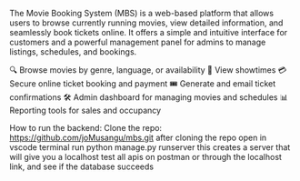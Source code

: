 The Movie Booking System (MBS) is a web-based platform that allows users to browse currently running movies, view detailed information, and seamlessly book tickets online. It offers a simple and intuitive interface for customers and a powerful management panel for admins to manage listings, schedules, and bookings.

🔍 Browse movies by genre, language, or availability 
📅 View showtimes 
💳 Secure online ticket booking and payment 
🎟️ Generate and email ticket confirmations 
🛠️ Admin dashboard for managing movies and schedules 
📊 Reporting tools for sales and occupancy

How to run the backend: Clone the repo: https://github.com/joMusangu/mbs.git
after cloning the repo open in vscode terminal run python manage.py runserver this creates a server that will give you a localhost test all apis on postman or through the localhost link, and see if the database succeeds
